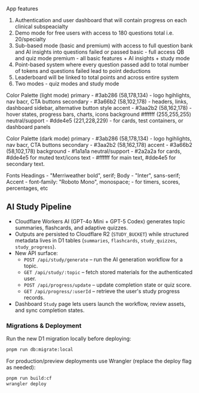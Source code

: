 App features

1. Authentication and user dashboard that will contain progress on each clinical subspeacialty
2. Demo mode for free users with access to 180 questions total i.e. 20/specialty
3. Sub-based mode (basic and premium) with access to full question bank and AI insights into questions failed or passed
   basic - full access QB and quiz mode
   premium - all basic features + AI insights + study mode
4. Point-based system where every question passed add to total number of tokens and questions failed lead to point deductions
5. Leaderboard will be linked to total points and across entire system
6. Two modes - quiz modes and study mode

Color Palette (light mode)
primary - #3ab286 (58,178,134) - logo hgihlights, nav bacr, CTA buttons
secondary - #3a66b2 (58,102,178) - headers, links, dashboard sidebar, alternative button style
accent - #3aa2b2 (58,162,178) - hover states, progress bars, charts, icons
background #ffffff (255,255,255)
neutral/support - #dde4e5 (221,228,229) - for cards, test containers, or dashboard panels

Color Palette (dark mode)
primary - #3ab286 (58,178,134) - logo hgihlights, nav bacr, CTA buttons
secondary - #3aa2b2 (58,162,178)
accent - #3a66b2 (58,102,178)
background - #1a1a1a
neutral/support - #2a2a2a for cards, #dde4e5 for muted text/icons
text - #ffffff for main text, #dde4e5 for secondary text.

Fonts
Headings - "Merriweather bold", serif;
Body - "Inter", sans-serif;
Accent - font-family: "Roboto Mono", monospace; - for timers, scores, percentages, etc

## AI Study Pipeline

- Cloudflare Workers AI (GPT-4o Mini + GPT-5 Codex) generates topic summaries, flashcards, and adaptive quizzes.
- Outputs are persisted to Cloudflare R2 (`STUDY_BUCKET`) while structured metadata lives in D1 tables (`summaries`, `flashcards`, `study_quizzes`, `study_progress`).
- New API surface:
  - `POST /api/study/generate` – run the AI generation workflow for a topic.
  - `GET /api/study/:topic` – fetch stored materials for the authenticated user.
  - `POST /api/progress/update` – update completion state or quiz score.
  - `GET /api/progress/:userId` – retrieve the user's study progress records.
- Dashboard `Study` page lets users launch the workflow, review assets, and sync completion states.

### Migrations & Deployment

Run the new D1 migration locally before deploying:

```bash
pnpm run db:migrate:local
```

For production/preview deployments use Wrangler (replace the deploy flag as needed):

```bash
pnpm run build:cf
wrangler deploy
```
